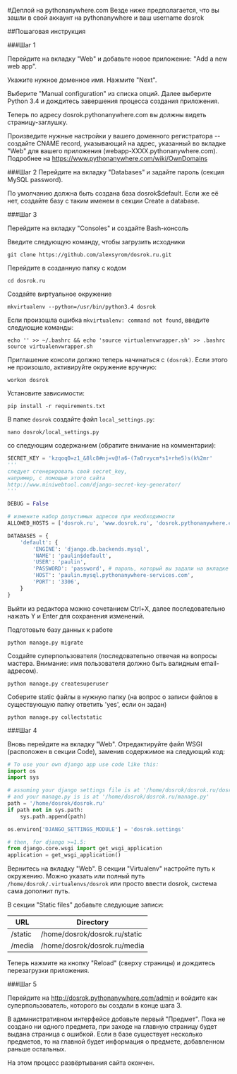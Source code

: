 #Деплой на pythonanywhere.com
Везде ниже предполагается, что вы зашли в свой аккаунт на pythonanywhere и ваш username dosrok

##Пошаговая инструкция

###Шаг 1

Перейдите на вкладку "Web" и добавьте новое приложение: "Add a new web app".

Укажите нужное доменное имя. Нажмите "Next".

Выберите "Manual configuration" из списка опций. Далее выберите Python 3.4 и дождитесь завершения процесса создания приложения.

Теперь по адресу dosrok.pythonanywhere.com вы должны видеть страницу-заглушку.

Произведите нужные настройки у вашего доменного регистратора -- создайте CNAME record, указывающий на адрес, указанный во вкладке "Web" для вашего приложения (webapp-XXXX.pythonanywhere.com).
Подробнее на https://www.pythonanywhere.com/wiki/OwnDomains

###Шаг 2
Перейдите на вкладку "Databases" и задайте пароль (секция MySQL password). 

По умолчанию должна быть создана база dosrok$default. Если же её нет, создайте базу с таким именем в секции Create a database.

###Шаг 3

Перейдите на вкладку "Consoles" и создайте Bash-консоль

Введите следующую команду, чтобы загрузить исходники
```shell
git clone https://github.com/alexsyrom/dosrok.ru.git
```

Перейдите в созданную папку с кодом
```shell
cd dosrok.ru
```
Создайте виртуальное окружение
```shell
mkvirtualenv --python=/usr/bin/python3.4 dosrok
```
Если произошла ошибка `mkvirtualenv: command not found`, введите следующие команды:
```shell
echo '' >> ~/.bashrc && echo 'source virtualenvwrapper.sh' >> .bashrc
source virtualenvwrapper.sh
```

Приглашение консоли должно теперь начинаться с `(dosrok)`. Если этого не произошло, активируйте окружение вручную:
```shell
workon dosrok
```

Установите зависимости:
```shell
pip install -r requirements.txt
```

В папке `dosrok` создайте файл `local_settings.py`:
```shell
nano dosrok/local_settings.py
```
    
 со следующим содержанием (обратите внимание на комментарии):
```python
SECRET_KEY = 'kzqoq0=z1_&8lc8#nj=v@!a6-(7a0rvycm*s1+rhe5)s(k%2mr' 
'''
следует сгенерировать свой secret_key, 
например, с помощью этого сайта 
http://www.miniwebtool.com/django-secret-key-generator/
'''

DEBUG = False

# измените набор допустимых адресов при необходимости
ALLOWED_HOSTS = ['dosrok.ru', 'www.dosrok.ru', 'dosrok.pythonanywhere.com']

DATABASES = {
	'default': {
		'ENGINE': 'django.db.backends.mysql',
		'NAME': 'paulin$default',
		'USER': 'paulin',
		'PASSWORD': 'password', # пароль, который вы задали на вкладке "Databases"
		'HOST': 'paulin.mysql.pythonanywhere-services.com',
		'PORT': '3306',
	}
}
```

Выйти из редактора можно сочетанием Ctrl+X, далее последовательно нажать Y и Enter для сохранения изменений.


Подготовьте базу данных к работе
```shell
python manage.py migrate
```

Создайте суперпользователя (последовательно отвечая на вопросы мастера. Внимание: имя пользователя должно быть валидным email-адресом).
```shell
python manage.py createsuperuser
```

Соберите static файлы в нужную папку (на вопрос о записи файлов в существующую папку ответить 'yes', если он задан)
```shell
python manage.py collectstatic
```

###Шаг 4

Вновь перейдите на вкладку "Web". Отредактируйте файл WSGI (расположен в секции Code), заменив содержимое на следующий код:
```python
# To use your own django app use code like this:
import os
import sys

# assuming your django settings file is at '/home/dosrok/dosrok.ru/dosrok/settings.py'
# and your manage.py is is at '/home/dosrok/dosrok.ru/manage.py'
path = '/home/dosrok/dosrok.ru'
if path not in sys.path:
	sys.path.append(path)

os.environ['DJANGO_SETTINGS_MODULE'] = 'dosrok.settings'

# then, for django >=1.5:
from django.core.wsgi import get_wsgi_application
application = get_wsgi_application()
```

Вернитесь на вкладку "Web". В секции "Virtualenv" настройте путь к окружению. Можно указать или полный путь `/home/dosrok/.virtualenvs/dosrok` или просто ввести dosrok, система сама дополнит путь.

В секции "Static files" добавьте следующие записи:

|URL|Directory|
|---|---------|
|/static|/home/dosrok/dosrok.ru/static|
|/media|/home/dosrok/dosrok.ru/media|

Теперь нажмите на кнопку "Reload" (сверху страницы) и дождитесь перезагрузки приложения.

###Шаг 5

Перейдите на http://dosrok.pythonanywhere.com/admin и войдите как суперпользователь, которого вы создали в конце шага 3. 

В административном интерфейсе добавьте первый "Предмет". Пока не создано ни одного предмета, при заходе на главную страницу будет выдана страница с ошибкой. Если в базе существует несколько предметов, то на главной будет информация о предмете, добавленном раньше остальных.

На этом процесс развёртывания сайта окончен. 
